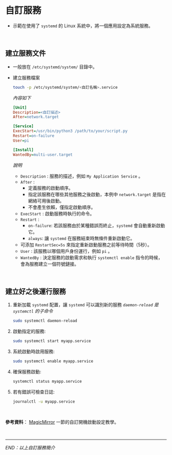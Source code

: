 # 自訂服務

- 示範在使用了 `systemd` 的 Linux 系統中，將一個應用設定為系統服務。

<br>

## 建立服務文件
- 一般放在 `/etc/systemd/system/` 目錄中。

- 建立服務檔案
   ```bash
   touch -p /etc/systemd/system/<自訂名稱>.service
   ```

   _內容如下_
   ```ini
   [Unit]
   Description=<自訂描述>
   After=network.target

   [Service]
   ExecStart=/usr/bin/python3 /path/to/your/script.py
   Restart=on-failure
   User=pi

   [Install]
   WantedBy=multi-user.target
   ```


   *說明*
  - `Description` : 服務的描述，例如 `My Application Service` 。
  - `After` :
    - 定義服務的啟動順序。
    - 指定該服務在哪些其他服務之後啟動，本例中 `network.target` 是指在網絡可用後啟動。
    - 不會產生依賴，僅指定啟動順序。
  - `ExecStart` : 啟動服務時執行的命令。
  - `Restart` :
    - `on-failure`: 若該服務由於某種錯誤而終止，`systemd` 會自動重新啟動它。
    - `always`: 讓 `systemd` 在服務結束時無條件重新啟動它。
  - 可添加 `RestartSec=5s` 來指定重新啟動服務之前等待時間（5秒）。
  - `User` : 該服務以哪個用戶身份運行，例如 `pi` 。
  - `WantedBy` : 決定服務的啟動需求和執行 `systemctl enable` 指令的時候，會為服務建立一個符號鏈接。

<br>

## 建立好之後運行服務

1. 重新加載 `systemd` 配置，讓 `systemd` 可以識別新的服務 
   *`daemon-reload` 是 `systemctl` 的子命令*

   ```bash
   sudo systemctl daemon-reload
   ```

2. 啟動指定的服務:

   ```bash
   sudo systemctl start myapp.service
   ```

3. 系統啟動時啟用服務:

   ```bash
   sudo systemctl enable myapp.service
   ```

4. 確保服務啟動:

   ```bash
   systemctl status myapp.service
   ```

5. 若有錯誤可檢查日誌:

   ```bash
   journalctl -u myapp.service
   ```


<br>

**參考資料**： [MagicMirror](#) 一節的自訂開機啟動設定教學。

<br>

---

_END：以上自訂服務簡介_

